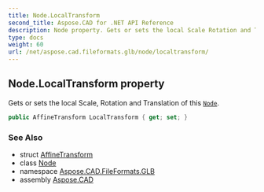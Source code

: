 ```yaml
---
title: Node.LocalTransform
second_title: Aspose.CAD for .NET API Reference
description: Node property. Gets or sets the local Scale Rotation and Translation of this Node
type: docs
weight: 60
url: /net/aspose.cad.fileformats.glb/node/localtransform/
---
```

## Node.LocalTransform property

Gets or sets the local Scale, Rotation and Translation of this [`Node`](../).

```csharp
public AffineTransform LocalTransform { get; set; }
```

### See Also

* struct [AffineTransform](../../../aspose.cad.fileformats.glb.transforms/affinetransform/)
* class [Node](../)
* namespace [Aspose.CAD.FileFormats.GLB](../../node/)
* assembly [Aspose.CAD](../../../)


